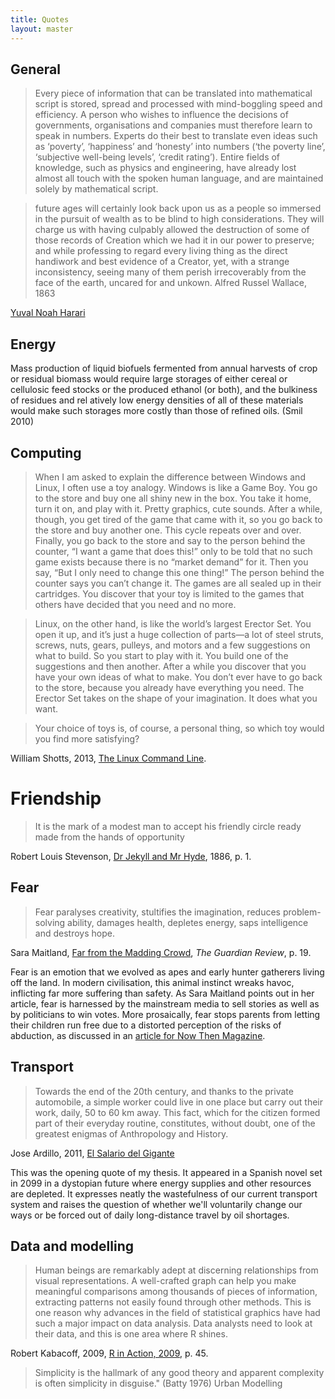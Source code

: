 ```yaml
---
title: Quotes
layout: master
---
```


## General

> Every piece of information that can be translated into mathematical script is stored, spread and processed with mind-boggling speed and efficiency. A person who wishes to influence the decisions of governments, organisations and companies must therefore learn to speak in numbers. Experts do their best to translate even ideas such as ‘poverty’, ‘happiness’ and ‘honesty’ into numbers (‘the poverty line’, ‘subjective well-being levels’, ‘credit rating’). Entire fields of knowledge, such as physics and engineering, have already lost almost all touch with the spoken human language, and are maintained solely by mathematical script.

> future ages will certainly look back upon us as a people so immersed in the pursuit of wealth as to be blind to high considerations. They will charge us with having culpably allowed the destruction of some of those records of Creation which we had it in our power to preserve; and while professing to regard every living thing as the direct handiwork and best evidence of a Creator, yet, with a strange inconsistency, seeing many of them perish irrecoverably from the face of the earth, uncared for and unkown. Alfred Russel Wallace, 1863



[Yuval Noah Harari](http://www.ynharari.com/)

## Energy

Mass production of liquid biofuels fermented from annual harvests of crop or residual biomass would require large storages of either cereal or cellulosic feed stocks or the produced ethanol (or both), and the bulkiness of residues and rel atively low energy densities of all of these materials would make such storages
more costly than those of refined oils. (Smil 2010)

## Computing

> When I am asked to explain the difference between Windows and Linux, I often use a toy analogy.  Windows is like a Game Boy. You go to the store and buy one all shiny new in the box. You take it home, turn it on, and play with it. Pretty graphics, cute sounds. After a while, though, you get tired of the game that came with it, so you go back to the store and buy another one. This cycle repeats over and over. Finally, you go back to the store and say to the person behind the counter, “I want a game that does this!” only to be told that no such game exists because there is no “market demand” for it. Then you say, “But I only need to change this one thing!” The person behind the counter says you can’t change it. The games are all sealed up 
> in their cartridges. You discover that your toy is limited to the games that others have decided that you need and no more.

> Linux, on the other hand, is like the world’s largest Erector Set. You open it up, and it’s just a huge collection of parts—a lot of steel struts, screws, nuts, gears, pulleys, and motors and a few suggestions on what to build. So you start to play with it. You build one of the suggestions and then another. After a while you discover that you have your own ideas of what to make. You don’t ever have to go back to the store, because you already have everything you need. The Erector Set takes on the shape of your imagination. It does what you want.

> Your choice of toys is, of course, a personal thing, so which toy would you find more satisfying?

William Shotts, 2013, [The Linux Command Line](http://linuxcommand.org/tlcl.php).

# Friendship

> It is the mark of a modest man to accept his friendly circle ready made from the 
> hands of opportunity

Robert Louis Stevenson, [Dr Jekyll and Mr Hyde](http://www.gutenberg.org/ebooks/42), 1886, p. 1.

## Fear

> Fear paralyses creativity, stultifies the imagination, reduces problem-solving ability, 
> damages health, depletes energy, saps intelligence and destroys hope. 

Sara Maitland, [Far from the Madding Crowd](http://www.theguardian.com/books/2014/jan/11/why-society-problem-being-alone), *The Guardian
Review*, p. 19.

Fear is an emotion that we evolved as apes and early hunter gatherers living off the land.
In modern civilisation, this animal instinct wreaks havoc, inflicting far more suffering than
safety. As Sara Maitland points out in her article, fear is harnessed by the mainstream media
to sell stories as well as by politicians to win votes. More prosaically, fear stops parents
from letting their children run free due to a distorted perception of the risks of abduction,
as discussed in an [article for Now Then Magazine](http://nowthenmagazine.com/issue-33/fear/).

## Transport

> Towards the end of the 20th century, and thanks to the private automobile, a simple worker could live in one place but carry out their work,
> daily, 50 to 60 km away. This fact, which for the citizen formed part of their everyday routine, constitutes, without doubt, one of the greatest enigmas of Anthropology and History.

Jose Ardillo, 2011, [El Salario del Gigante](http://www.pepitas.net/libro/el-salario-del-gigante)

This was the opening quote of my thesis. It appeared in a Spanish novel set in 2099 in a
dystopian future where energy supplies and other resources are depleted. It expresses
neatly the wastefulness of our current transport system and raises the question
of whether we'll voluntarily change our ways or be forced out of daily long-distance travel
by oil shortages.

## Data and modelling

> Human beings are remarkably adept at discerning relationships from visual
> representations. A well-crafted graph can help you make meaningful comparisons among thousands of pieces of information, extracting patterns not easily found through other methods. This is one reason why advances in the field of statistical graphics have had such a major impact on data analysis. Data analysts need to look at their data, and this is one area where R shines.

Robert Kabacoff, 2009, [R in Action, 2009](http://www.manning.com/kabacoff/), p. 45.

> Simplicity is the hallmark of any good theory and apparent complexity is often simplicity in disguise." (Batty 1976) Urban Modelling




